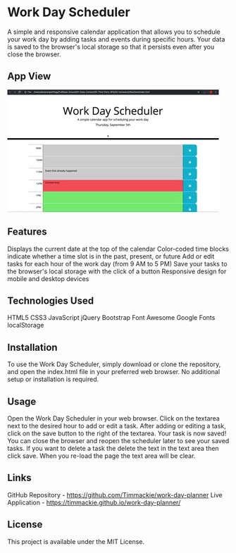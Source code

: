 # Work Day Scheduler
A simple and responsive calendar application that allows you to schedule your work day by adding tasks and events during specific hours. Your data is saved to the browser's local storage so that it persists even after you close the browser.

## App View
![A user clicks on slots on the color-coded calendar and edits the events.](./Assets/05-third-party-apis-homework-demo.gif)

## Features
Displays the current date at the top of the calendar
Color-coded time blocks indicate whether a time slot is in the past, present, or future
Add or edit tasks for each hour of the work day (from 9 AM to 5 PM)
Save your tasks to the browser's local storage with the click of a button
Responsive design for mobile and desktop devices

## Technologies Used
HTML5
CSS3
JavaScript
jQuery
Bootstrap
Font Awesome
Google Fonts
localStorage

## Installation
To use the Work Day Scheduler, simply download or clone the repository, and open the index.html file in your preferred web browser. No additional setup or installation is required.

## Usage
Open the Work Day Scheduler in your web browser.
Click on the textarea next to the desired hour to add or edit a task.
After adding or editing a task, click on the save button to the right of the textarea.
Your task is now saved! You can close the browser and reopen the scheduler later to see your saved tasks.
If you want to delete a task the delete the text in the text area then click save. 
When you re-load the page the text area will be clear.

## Links
GitHub Repository - https://github.com/Timmackie/work-day-planner
Live Application - https://timmackie.github.io/work-day-planner/

## License
This project is available under the MIT License.
